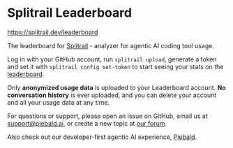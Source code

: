 # Splitrail Leaderboard

https://splitrail.dev/leaderboard

The leaderboard for [Splitrail](https://github.com/Piebald-AI/splitrail) - analyzer for agentic AI coding tool usage.

Log in with your GitHub account, run `splitrail upload`, generate a token and set it with `splitrail config set-token` to start seeing your stats on the [leaderboard](https://splitrail.dev/leaderboard).  

Only **anonymized usage data** is uploaded to your Leaderboard account.  **No conversation history** is ever uploaded, and you can delete your account and all your usage data at any time.

For questions or support, please open an issue on GitHub, email us at [support@piebald.ai](mailto:support@piebald.ai), or create a new topic at [our forum](https://piebald.discourse.group).

Also check out our developer-first agentic AI experience, [Piebald](https://piebald.ai).
